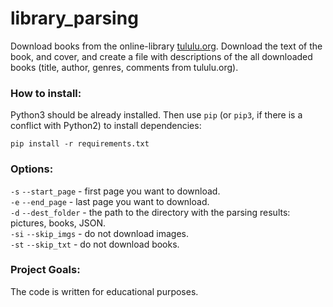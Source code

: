 # library_parsing

Download books from the online-library [tululu.org](https://tululu.org/). Download the text of the book, and cover, and create a file with descriptions of the all downloaded books (title, author, genres, comments from tululu.org).

### How to install:

Python3 should be already installed. 
Then use `pip` (or `pip3`, if there is a conflict with Python2) to install dependencies:
```
pip install -r requirements.txt
```

### Options:

`-s` `--start_page` - first page you want to download. <br />
`-e` `--end_page` - last page you want to download. <br />
`-d` `--dest_folder` - the path to the directory with the parsing results: pictures, books, JSON. <br />
`-si` `--skip_imgs` - do not download images. <br />
`-st` `--skip_txt` - do not download books.

### Project Goals:

The code is written for educational purposes.
